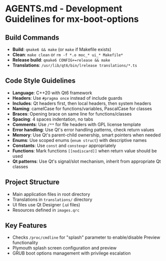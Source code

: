 # AGENTS.md - Development Guidelines for mx-boot-options

## Build Commands
- **Build**: `qmake6 && make` (or `make` if Makefile exists)
- **Clean**: `make clean` or `rm -f *.o moc_* ui_* Makefile*`
- **Release build**: `qmake6 CONFIG+=release && make`
- **Translations**: `/usr/lib/qt6/bin/lrelease translations/*.ts`

## Code Style Guidelines
- **Language**: C++20 with Qt6 framework
- **Headers**: Use `#pragma once` instead of include guards
- **Includes**: Qt headers first, then local headers, then system headers
- **Naming**: camelCase for functions/variables, PascalCase for classes
- **Braces**: Opening brace on same line for functions/classes
- **Spacing**: 4 spaces indentation, no tabs
- **Comments**: Use `/**` for file headers with GPL license template
- **Error handling**: Use Qt's error handling patterns, check return values
- **Memory**: Use Qt's parent-child ownership, smart pointers when needed
- **Enums**: Use scoped enums (`enum struct`) with descriptive names
- **Constants**: Use `const` and `constexpr` appropriately
- **Functions**: Mark functions `[[nodiscard]]` when return value should be used
- **Qt patterns**: Use Qt's signal/slot mechanism, inherit from appropriate Qt classes

## Project Structure
- Main application files in root directory
- Translations in `translations/` directory
- UI files use Qt Designer (.ui files)
- Resources defined in `images.qrc`

## Key Features
- Checks `/proc/cmdline` for "splash" parameter to enable/disable Preview functionality
- Plymouth splash screen configuration and preview
- GRUB boot options management with privilege escalation